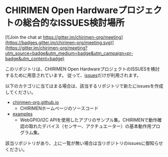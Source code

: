 # CHIRIMEN Open Hardwareプロジェクトの総合的なISSUES検討場所

[![Join the chat at https://gitter.im/chirimen-org/meeting](https://badges.gitter.im/chirimen-org/meeting.svg)](https://gitter.im/chirimen-org/meeting?utm_source=badge&utm_medium=badge&utm_campaign=pr-badge&utm_content=badge)

このリポジトリは、CHIRIMEN Open HardwareプロジェクトのISSUESを検討するために用意されています。
従って、[issues](https://github.com/chirimen-org/meeting/issues)だけが利用されます。

以下のカテゴリに当てはまる場合は、該当するリポジトリで新たにissuesを作成してください。

 + [chirimen-org.github.io](https://github.com/chirimen-org/chirimen-org.github.io)
   + CHIRIMENホームページのソースコード
 + [examples](https://github.com/chirimen-org/examples)
   + WebGPIO/I2C APIを使用したアプリのサンプル集。CHIRIMENで動作確認の取れたデバイス（センサー、アクチュエーター）の基本動作用プログラム集。

該当リポジトリがあり、上に一覧が無い場合は当リポジトリのissuesに御知らせください。



